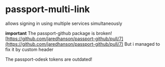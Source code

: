 passport-multi-link
===================

allows signing in using multiple services simultaneously


**important**
The passport-github package is broken!
[https://github.com/jaredhanson/passport-github/pull/7](https://github.com/jaredhanson/passport-github/pull/7)
But i managed to fix it by custom header

The passport-odesk tokens are outdated!

